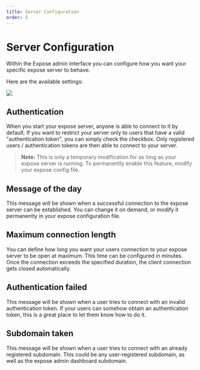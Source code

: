 ```yaml
---
title: Server Configuration
order: 5
---
```


# Server Configuration

Within the Expose admin interface you can configure how you want your specific expose server to behave.

Here are the available settings:

![](/img/expose_settings.png)

## Authentication

When you start your expose server, anyone is able to connect to it by default. If you want to restrict your server only to users that have a valid "authentication token", you can simply check the checkbox. Only registered users / authentication tokens are then able to connect to your server.

> **Note:** This is only a temporary modification for as long as your expose server is running. To permanently enable this feature, modify your expose config file.

## Message of the day

This message will be shown when a successful connection to the expose server can be established. You can change it on demand, or modify it permanently in your expose configuration file.

## Maximum connection length

You can define how long you want your users connection to your expose server to be open at maximum. This time can be configured in minutes. Once the connection exceeds the specified duration, the client connection gets closed automatically.

## Authentication failed

This message will be shown when a user tries to connect with an invalid authentication token. If your users can somehow obtain an authentication token, this is a great place to let them know how to do it.

## Subdomain taken

This message will be shown when a user tries to connect with an already registered subdomain. This could be any user-registered subdomain, as well as the expose admin dashboard subdomain.
